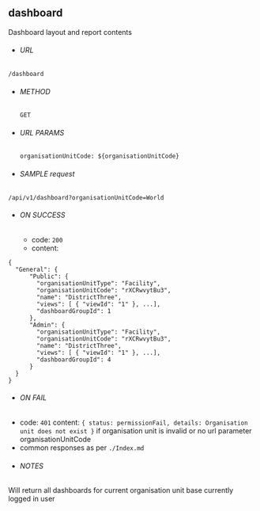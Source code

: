 ## dashboard

Dashboard layout and report contents

- ###### URL

`/dashboard`

- ###### METHOD

  `GET`

- ###### URL PARAMS

  ```
  organisationUnitCode: ${organisationUnitCode}
  ```

- ###### SAMPLE request

`/api/v1/dashboard?organisationUnitCode=World`

- ###### ON SUCCESS
  - code: `200`
  - content:

```
{
  "General": {
      "Public": {
        "organisationUnitType": "Facility",
        "organisationUnitCode": "rXCRwvytBu3",
        "name": "DistrictThree",
        "views": [ { "viewId": "1" }, ...],
        "dashboardGroupId": 1
      },
      "Admin": {
        "organisationUnitType": "Facility",
        "organisationUnitCode": "rXCRwvytBu3",
        "name": "DistrictThree",
        "views": [ { "viewId": "1" }, ...],
        "dashboardGroupId": 4
      }
  }
}
```

- ###### ON FAIL
- code: `401` content: `{ status: permissionFail, details: Organisation unit does not exist }` if organisation unit is invalid or no url parameter organisationUnitCode
- common responses as per `./Index.md`

* ###### NOTES

Will return all dashboards for current organisation unit base currently logged in user
